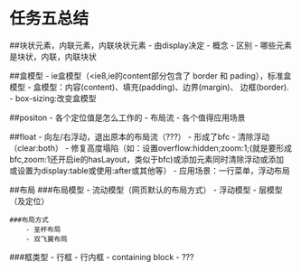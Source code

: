 # 任务五总结


##块状元素，内联元素，内联块状元素
	- 由display决定
	- 概念
	- 区别
	- 哪些元素是块状，内联，内联块状

##盒模型
	- ie盒模型（<ie8,ie的content部分包含了 border 和 pading），标准盒模型
	- 盒模型：内容(content)、填充(padding)、边界(margin)、 边框(border).
	- box-sizing:改变盒模型

##positon
	- 各个定位值是怎么工作的
	- 布局流
	- 各个值得应用场景

##float
	- 向左/右浮动，退出原本的布局流（???）
	- 形成了bfc
	- 清除浮动（clear:both）
	- 修复高度塌陷（如：设置overflow:hidden;zoom:1;(就是要形成bfc,zoom:1还开启ie的hasLayout，类似于bfc)或添加元素同时清除浮动或添加<br clear="all" />或设置为display:table或使用:after或其他等）
	- 应用场景：一行菜单，浮动布局

##布局
	###布局模型
		- 流动模型（网页默认的布局方式）
		- 浮动模型
		- 层模型（及定位）

	###布局方式
		- 圣杯布局
		- 双飞翼布局



###框类型
	- 行框
	- 行内框
	- containing block
	- ???